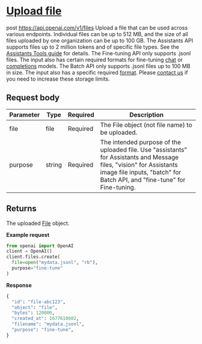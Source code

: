 # [Upload file](/docs/api-reference/files/create)
post https://api.openai.com/v1/files 
Upload a file that can be used across various endpoints. Individual
          files can be up to 512 MB, and the size of all files uploaded by one
          organization can be up to 100 GB. 
The Assistants API supports files up to 2 million tokens and of
          specific file types. See the
          [Assistants Tools guide](/docs/assistants/tools) for
          details. 
The Fine-tuning API only supports .jsonl files. The input
          also has certain required formats for fine-tuning
          [chat](/docs/api-reference/fine-tuning/chat-input) or
          [completions](/docs/api-reference/fine-tuning/completions-input)
          models. 
The Batch API only supports .jsonl files up to 100 MB in
          size. The input also has a specific required
          [format](/docs/api-reference/batch/request-input). 
Please
          [contact us](https://help.openai.com/)
          if you need to increase these storage limits. 
## Request body 
| Parameter | Type   | Required | Description|
| --- | --- | --- | --- |
| file | file | Required | The File object (not file name) to be uploaded.| 
| purpose | string | Required | The intended purpose of the uploaded file.                    Use "assistants" for                   Assistants and                   Message files,                   "vision" for Assistants image file inputs, "batch" for                   Batch API, and "fine-tune"                   for Fine-tuning.| 
## Returns 
The uploaded
                [File](/docs/api-reference/files/object) object. 

**Example request**
```python
from openai import OpenAI
client = OpenAI()
client.files.create(
  file=open("mydata.jsonl", "rb"),
  purpose="fine-tune"
)
```

**Response**
```python
{
  "id": "file-abc123",
  "object": "file",
  "bytes": 120000,
  "created_at": 1677610602,
  "filename": "mydata.jsonl",
  "purpose": "fine-tune",
}
```
